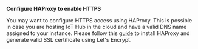 **Configure HAProxy to enable HTTPS**

You may want to configure HTTPS access using HAProxy. 
This is possible in case you are hosting IoT Hub in the cloud and have a valid DNS name assigned to your instance.
Please follow this [guide](/docs/user-guide/install/pe/add-haproxy-ubuntu) to install HAProxy and generate valid SSL certificate using Let's Encrypt.
